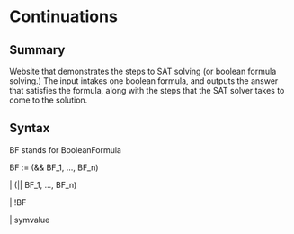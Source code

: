 # Continuations

## Summary
Website that demonstrates the steps to SAT solving (or boolean formula solving.) The input intakes one boolean formula, and outputs the answer that satisfies the formula, along with the steps that the SAT solver takes to come to the solution.

## Syntax
BF stands for BooleanFormula

BF := (&& BF_1, ..., BF_n)

   |  (|| BF_1, ..., BF_n)
   
   |  !BF
   
   |  symvalue
   
